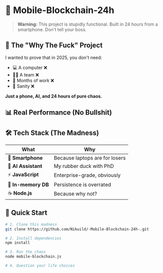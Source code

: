 # 📱 Mobile-Blockchain-24h

> **Warning:** This project is stupidly functional. 
> Built in 24 hours from a smartphone. Don't tell your boss.

## 🚀 The "Why The Fuck" Project

I wanted to prove that in 2025, you don't need:
- 💻 A computer ❌
- 👨‍💻 A team ❌  
- 📅 Months of work ❌
- 🧠 Sanity ❌

**Just a phone, AI, and 24 hours of pure chaos.**

## 📊 Real Performance (No Bullshit)


## 🛠️ Tech Stack (The Madness)

| What | Why |
|------|-----|
| 📱 **Smartphone** | Because laptops are for losers |
| 🤖 **AI Assistant** | My rubber duck with PhD |
| ⚡ **JavaScript** | Enterprise-grade, obviously |
| 💾 **In-memory DB** | Persistence is overrated |
| ☕ **Node.js** | Because why not? |

## 🎯 Quick Start

```bash
# 1. Clone this madness
git clone https://github.com/Nikuild/-Mobile-Blockchain-24h-.git

# 2. Install dependencies
npm install

# 3. Run the chaos
node mobile-blockchain.js

# 4. Question your life choices
